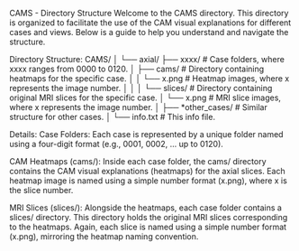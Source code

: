 CAMS - Directory Structure
Welcome to the CAMS directory. This directory is organized to facilitate the use of the CAM visual explanations for different cases and views. Below is a guide to help you understand and navigate the structure.

Directory Structure:
CAMS/
│
└── axial/
    ├── xxxx/              # Case folders, where xxxx ranges from 0000 to 0120.
    │   ├── cams/          # Directory containing heatmaps for the specific case.
    │   │   └── x.png      # Heatmap images, where x represents the image number.
    │   │
    │   └── slices/        # Directory containing original MRI slices for the specific case.
    │       └── x.png      # MRI slice images, where x represents the image number.
    │
    ├── *other_cases/      # Similar structure for other cases.
    │
    └── info.txt           # This info file.

Details:
Case Folders: Each case is represented by a unique folder named using a four-digit format (e.g., 0001, 0002, ... up to 0120).

CAM Heatmaps (cams/): Inside each case folder, the cams/ directory contains the CAM visual explanations (heatmaps) for the axial slices. Each heatmap image is named using a simple number format (x.png), where x is the slice number.

MRI Slices (slices/): Alongside the heatmaps, each case folder contains a slices/ directory. This directory holds the original MRI slices corresponding to the heatmaps. Again, each slice is named using a simple number format (x.png), mirroring the heatmap naming convention.
